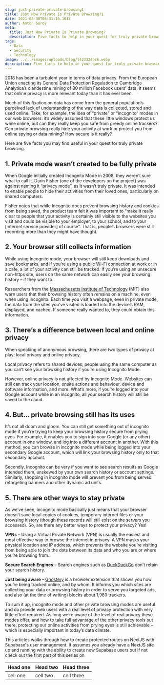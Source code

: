 ```yaml
---
slug: just-private-private-browsing1
title: Just How Private Is Private Browsing?1
date: 2021-08-30T06:31:16.161Z
author: Anton Surov
meta:
  title: Just How Private Is Private Browsing?
  description: Five facts to help in your quest for truly private browsing.
tags:
  - Data
  - Security
  - Technology
image: ../../images/uploads/blog/l423324ock.webp
description: Five facts to help in your quest for truly private browsing.
---
```

2018 has been a turbulent year in terms of data privacy. From the European Union enacting its General Data Protection Regulation to Cambridge Analytica’s clandestine mining of 80 million Facebook users’ data, it seems that online privacy is more relevant today than it has ever been.

Much of this fixation on data has come from the general population’s perceived lack of understanding of the way data is collected, stored and used online. Take, for example, the idea of “private” or “incognito” modes in our web browsers: it’s widely assumed that these little windows protect us while online, but can they really keep you safe from greedy online trackers? Can private browsing really hide your activity at work or protect you from online spying or data mining? How secure is it really?

Here are five facts you may find useful in your quest for truly private browsing.

## 1. Private mode wasn’t created to be fully private

When Google initially created Incognito Mode in 2008, they weren’t sure what to call it. Darin Fisher (one of the developers on the project) was against naming it “privacy mode”, as it wasn’t truly private. It was intended to enable people to hide their activities from their loved ones, particularly on shared computers.

Fisher notes that while Incognito does prevent browsing history and cookies from being saved, the product team felt it was important to “make it really clear to people that your activity is certainly still visible to the websites you visit and could be visible to your employer, to your school, and to your [internet service provider] of course”. That is, people’s browsers were still recording more than they might have thought.

## 2. Your browser still collects information

While using Incognito mode, your browser will still keep downloads and save bookmarks, and if you’re using a public Wi-Fi connection at work or in a cafe, a lot of your activity can still be tracked. If you’re using an unsecure non-https site, users on the same network can easily see your browsing history – if they want to.

Researchers from the [Massachusetts Institute of Technology](http://news.mit.edu/2018/system-patches-private-browsing-0223) (MIT) also warn users that their browsing history often remains on a machine, even when using Incognito. Each time you visit a webpage, even in private mode, the data from the sites you’ve visited is loaded into the device’s RAM, displayed, and cached. If someone really wanted to, they could obtain this information.

## 3. There’s a difference between local and online privacy

When speaking of anonymous browsing, there are two types of privacy at play: local privacy and online privacy.

Local privacy refers to shared devices; people using the same computer as you can’t see your browsing history if you’re using Incognito Mode.

However, online privacy is not affected by Incognito Mode. Websites can still can track your location, onsite actions and behaviour, device and software information, and more. What’s more, if you’re logged into your Google account while in an incognito, all your search history will still be saved to the cloud.

## 4. But… private browsing still has its uses

It’s not all doom and gloom. You can still get something out of incognito mode if you’re trying to keep your browsing history secure from prying eyes. For example, it enables you to sign into your Google (or any other) account in one window, and log into a different account in another. With this method, you can browse in incognito mode while being logged into your secondary Google account, which will link your browsing history only to that secondary account.

Secondly, Incognito can be very if you want to see search results as Google intended them, unskewed by your own search history or account settings. Similarly, shopping in incognito mode will prevent you from being served retargeting banners and other dynamic ad units.

## 5. There are other ways to stay private

As we’ve seen, incognito mode basically just means that your browser doesn’t save local copies of cookies, temporary internet files or your browsing history (though these records will still exist on the servers you accessed). So, are there any better ways to protect your privacy? Yes!

**VPNs** – Using a Virtual Private Network (VPN) is usually the easiest and most effective way to browse the internet in privacy. A VPN masks your physical location and IP address, which prevents the website you’re visiting from being able to join the dots between its data and who you are or where you’re browsing from.

**Secure Search Engines** – Search engines such as [DuckDuckGo](https://duckduckgo.com/) don’t retain your search history.

**Just being aware** – [Ghostery](https://www.ghostery.com/) is a browser extension that shows you how you’re being tracked online, and by whom. It informs you which sites are collecting your data or browsing history in order to serve you targeted ads, and also (at the time of writing) blocks about 1,980 trackers.

To sum it up, incognito mode and other private browsing modes are useful and do provide web users with a real level of privacy protection with very little effort required. As long we’re aware of the level of real privacy these modes offer, and how to take full advantage of the other privacy tools out there, protecting our online activities from prying eyes is still achievable – which is especially important in today’s data climate.

<Warning> This articles walks through how to create protected routes on NextJS with Supabase's user management. It assumes you already have a NextJS site up and running with the ability to create new Supabase users but if not check out the first part of this series on </Warning>

| Head one | Head two | Head three |
| -------- | ---------| ---------- |
| cell one | cell two | cell three |
